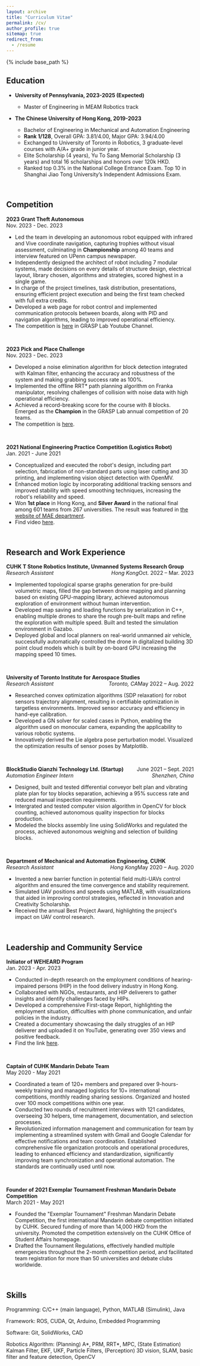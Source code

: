 ```yaml
---
layout: archive
title: "Curriculum Vitae"
permalink: /cv/
author_profile: true
sitemap: true
redirect_from:
  - /resume
---
```


{% include base_path %}

## Education

- **University of Pennsylvania, 2023-2025 (Expected)**

  - Master of Engineering in MEAM Robotics track
    <br />

- **The Chinese University of Hong Kong, 2019-2023**

  - Bachelor of Engineering in Mechanical and Automation Engineering
  - **Rank 1/128**, Overall GPA: 3.81/4.00, Major GPA: 3.94/4.00
  - Exchanged to University of Toronto in Robotics, 3 graduate-level courses with A/A+ grade in junior year.
  - Elite Scholarship (4 years), Yu To Sang Memorial Scholarship (3 years) and total 16 scholarships and honors over 120k HKD.
  - Ranked top 0.3% in the National College Entrance Exam. Top 10 in Shanghai Jiao Tong University’s Independent Admissions Exam.
    <br />

<br/>

## Competition

**2023 Grant Theft Autonomous**  
Nov. 2023 - Dec. 2023

- Led the team in developing an autonomous robot equipped with infrared and Vive coordinate navigation, capturing trophies without visual assessment, culminating in **Championship** among 40 teams and interview featured on UPenn campus newspaper.
- Independently designed the architect of robot including 7 modular systems, made decisions on every details of structure design, electrical layout, library chosen, algorithms and strategies, scored highest in a single game.
- In charge of the project timelines, task distribution, presentations, ensuring efficient project execution and being the first team checked with full extra credits.
- Developed a web page for robot control and implemented communication protocols between boards, along with PID and navigation algorithms, leading to improved operational efficiency.
- The competition is [here](https://www.youtube.com/watch?v=Pt5Qd4mry5I&t=9516s) in GRASP Lab Youtube Channel.

<br />

**2023 Pick and Place Challenge**  
Nov. 2023 - Dec. 2023

- Developed a noise elimination algorithm for block detection integrated with Kalman filter, enhancing the accuracy and robustness of the system and making grabbing success rate as 100%.
- Implemented the offline RRT\* path planning algorithm on Franka manipulator, resolving challenges of collision with noise data with high operational efficiency.
- Achieved a record-breaking score for the course with 8 blocks. Emerged as the **Champion** in the GRASP Lab annual competition of 20 teams.
- The competition is [here](https://www.youtube.com/watch?v=enAke8V9i44).

<br />

**2021 National Engineering Practice Competition (Logistics Robot)**  
Jan. 2021 - June 2021

- Conceptualized and executed the robot's design, including part selection, fabrication of non-standard parts using laser cutting and 3D printing, and implementing vision object detection with OpenMV.
- Enhanced motion logic by incorporating additional tracking sensors and improved stability with speed smoothing techniques, increasing the robot's reliability and speed.
- Won **1st place** in Hong Kong, and **Silver Award** in the national final among 601 teams from 267 universities. The result was featured in [the website of MAE department](https://www4.mae.cuhk.edu.hk/newsnawards/silver-award-in-the-national-finals-of-the-2021-china-university-students-engineering-practice-and-innovation-ability-competition/).
- Find video [here](https://youtu.be/IHseo0RF8Oc).

<br />

## Research and Work Experience

**CUHK T Stone Robotics Institute, Unmanned Systems Research Group**
<span style="float:right;">Oct. 2022 – Mar. 2023</span>  
_Research Assistant_
<span style="float:right;">_Hong Kong_</span>

- Implemented topological sparse graphs generation for pre-build volumetric maps, filled the gap between drone mapping and planning based on existing GPU-mapping library, achieved autonomous exploration of environment without human intervention.
- Developed map saving and loading functions by serialization in C++, enabling multiple drones to share the rough pre-built maps and refine the exploration with multiple speed. Built and tested the simulation environment in Gazabo.
- Deployed global and local planners on real-world unmanned air vehicle, successfully automatically controlled the drone in digitalized building 3D point cloud models which is built by on-board GPU increasing the mapping speed 10 times.

<br />

**University of Toronto Institute for Aerospace Studies**
<span style="float:right;">May 2022 – Aug. 2022</span>  
_Research Assistant_
<span style="float:right;">_Toronto, CA_</span>

- Researched convex optimization algorithms (SDP relaxation) for robot sensors trajectory alignment, resulting in certifiable optimization in targetless environments. Improved sensor accuracy and efficiency in hand-eye calibration.
- Developed a GN solver for scaled cases in Python, enabling the algorithm used on monocular camera, expanding the applicability to various robotic systems.
- Innovatively derived the Lie algebra pose perturbation model. Visualized the optimization results of sensor poses by Matplotlib.

<br />

**BlockStudio Qianzhi Technology Ltd. (Startup)**
<span style="float:right;">June 2021 – Sept. 2021</span>  
_Automation Engineer Intern_
<span style="float:right;">_Shenzhen, China_</span>

- Designed, built and tested differential conveyor belt plan and vibrating plate plan for toy blocks separation, achieving a 95% success rate and reduced manual inspection requirements.
- Intergrated and tested computer vision algorithm in OpenCV for block counting, achieved autonomous quality inspection for blocks production.
- Modeled the blocks assembly line using SolidWorks and regulated the process, achieved autonomous weighing and selection of building blocks.

<br />

**Department of Mechanical and Automation Engineering, CUHK**
<span style="float:right;">May 2020 – Aug. 2020</span>  
_Research Assistant_
<span style="float:right;">_Hong Kong_</span>

- Invented a new barrier function in potential field multi-UAVs control algorithm and ensured the time convergence and stability requirement.
- Simulated UAV positions and speeds using MATLAB, with visualizations that aided in improving control strategies, reflected in Innovation and Creativity Scholarship.
- Received the annual Best Project Award, highlighting the project's impact on UAV control research.

<br />

## Leadership and Community Service

**Initiator of WEHEARD Program**  
Jan. 2023 - Apr. 2023

- Conducted in-depth research on the employment conditions of hearing-impaired persons (HIP) in the food delivery industry in Hong Kong.
- Collaborated with NGOs, restaurants, and HIP deliverers to gather insights and identify challenges faced by HIPs.
- Developed a comprehensive First-stage Report, highlighting the employment situation, difficulties with phone communication, and unfair policies in the industry.
- Created a documentary showcasing the daily struggles of an HIP deliverer and uploaded it on YouTube, generating over 350 views and positive feedback.
- Find the link [here](https://weheard.github.io/).

<br />

**Captain of CUHK Mandarin Debate Team**  
May 2020 - May 2021

- Coordinated a team of 120+ members and prepared over 9-hours-weekly training and managed logistics for 10+ international competitions, monthly reading sharing sessions. Organized and hosted over 100 mock competitions within one year.
- Conducted two rounds of recruitment interviews with 121 candidates, overseeing 30 helpers, time management, documentation, and selection processes.
- Revolutionized information management and communication for team by implementing a streamlined system with Gmail and Google Calendar for effective notifications and team coordination. Established comprehensive file organization protocols and operational procedures, leading to enhanced efficiency and standardization, significantly improving team synchronization and operational automation. The standards are continually used until now.

<br />

**Founder of 2021 Exemplar Tournament Freshman Mandarin Debate Competition**  
March 2021 - May 2021

- Founded the "Exemplar Tournament" Freshman Mandarin Debate Competition, the first international Mandarin debate competition initiated by CUHK. Secured funding of more than 14,000 HKD from the university. Promoted the competition extensively on the CUHK Office of Student Affairs homepage.
- Drafted the Tournament Regulations, effectively handled multiple emergencies throughout the 2-month competition period, and facilitated team registration for more than 50 universities and debate clubs worldwide.

<br />

## Skills

Programming: C/C++ (main language), Python, MATLAB (Simulink), Java

Framework: ROS, CUDA, Qt, Arduino, Embedded Programming

Software: Git, SolidWorks, CAD

Robotics Algorithm: (Planning) A\*, PRM, RRT\*, MPC, (State Estimation) Kalman Filter, EKF, UKF, Particle Filters,
(Perception) 3D vision, SLAM, basic filter and feature detection, OpenCV
